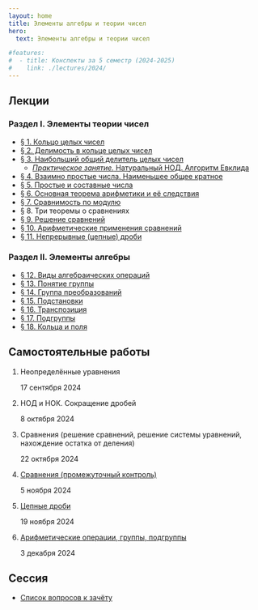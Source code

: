 ```yaml
---
layout: home
title: Элементы алгебры и теории чисел
hero:
  text: Элементы алгебры и теории чисел

#features:
#  - title: Конспекты за 5 семестр (2024-2025)
#    link: ./lectures/2024/
---
```


## Лекции

### Раздел I. Элементы теории чисел

* [§ 1. Кольцо целых чисел](./lectures/2024/01/)
* [§ 2. Делимость в кольце целых чисел](./lectures/2024/02/)
* [§ 3. Наибольший общий делитель целых чисел](./lectures/2024/03/)
  * [*Практическое занятие.* Натуральный НОД. Алгоритм Евклида](./lectures/2024/03/practice/)
* [§ 4. Взаимно простые числа. Наименьшее общее кратное](./lectures/2024/04/)
* [§ 5. Простые и составные числа](./lectures/2024/05/)
* [§ 6. Основная теорема арифметики и её следствия](./lectures/2024/06/)
* [§ 7. Сравнимость по модулю](./lectures/2024/07/)
* § 8. Три теоремы о сравнениях
* [§ 9. Решение сравнений](./lectures/2024/09/)
* [§ 10. Арифметические применения сравнений](./lectures/2024/10/)
* [§ 11. Непрерывные (цепные) дроби](./lectures/2024/11/)

### Раздел II. Элементы алгебры

* [§ 12. Виды алгебраических операций](./lectures/2024/12/)
* [§ 13. Понятие группы](./lectures/2024/13/)
* [§ 14. Группа преобразований](./lectures/2024/14/)
* [§ 15. Подстановки](./lectures/2024/15/)
* [§ 16. Транспозиция](./lectures/2024/16/)
* [§ 17. Подгруппы](./lectures/2024/17/)
* [§ 18. Кольца и поля](./lectures/2024/18/)

## Самостоятельные работы
1. Неопределённые уравнения
   <p class="subtext">17 сентября 2024</p>
2. НОД и НОК. Сокращение дробей
   <p class="subtext">8 октября 2024</p>
3. Сравнения (решение сравнений, решение системы уравнений, нахождение остатка от деления)
   <p class="subtext">22 октября 2024</p>
4. [Сравнения (промежуточный контроль)](./2024/tests/04/)
   <p class="subtext">5 ноября 2024</p>
5. [Цепные дроби](./2024/tests/05/)
   <p class="subtext">19 ноября 2024</p>
6. [Арифметические операции, группы, подгруппы](./2024/tests/06/)
   <p class="subtext">3 декабря 2024</p>

## Сессия

* [Список вопросов к зачёту](./exams/credit/)